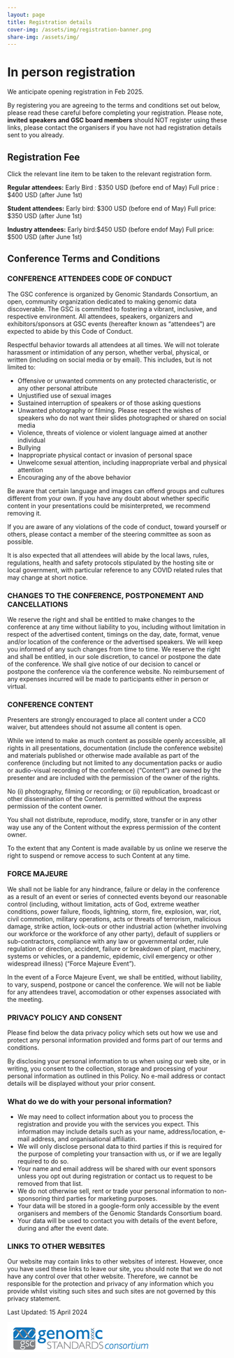 ```yaml
---
layout: page
title: Registration details
cover-img: /assets/img/registration-banner.png
share-img: /assets/img/
---
```


# In person registration

We anticipate opening registration in Feb 2025.

By registering you are agreeing to the terms and conditions set out below, please read these careful before completing your registration. Please note, **invited speakers and GSC board members** should NOT register using these links, please contact the organisers if you have not had registration details sent to you already.

## Registration Fee

Click the relevant line item to be taken to the relevant registration form.

**Regular attendees:**
Early Bird : $350 USD (before end of May)
Full price : $400 USD (after June 1st)

**Student attendees:**
Early bird: $300 USD (before end of May)
Full price: $350 USD (after June 1st)

**Industry attendees:**
Early bird:$450 USD (before endof May)
Full price: $500 USD (after June 1st)


## Conference Terms and Conditions

### CONFERENCE ATTENDEES CODE OF CONDUCT

The GSC conference is organized by Genomic Standards Consortium, an open, community organization dedicated to making genomic data discoverable. The GSC is committed to fostering a vibrant, inclusive, and respective environment. All attendees, speakers, organizers and exhibitors/sponsors at GSC events (hereafter known as “attendees”) are expected to abide by this Code of Conduct.

Respectful behavior towards all attendees at all times. We will not tolerate harassment or intimidation of any person, whether verbal, physical, or written (including on social media or by email). This includes, but is not limited to:

 * Offensive or unwanted comments on any protected characteristic, or any other personal attribute
 * Unjustified use of sexual images
 * Sustained interruption of speakers or of those asking questions
 * Unwanted photography or filming. Please respect the wishes of speakers who do not want their slides photographed or shared on social media
 * Violence, threats of violence or violent language aimed at another individual
 * Bullying
 * Inappropriate physical contact or invasion of personal space
 * Unwelcome sexual attention, including inappropriate verbal and physical attention
 * Encouraging any of the above behavior


Be aware that certain language and images can offend groups and cultures different from your own. If you have any doubt about whether specific content in your presentations could be misinterpreted, we recommend removing it.

If you are aware of any violations of the code of conduct, toward yourself or others, please contact a member of the steering committee as soon as possible.


It is also expected that all attendees will abide by the local laws, rules, regulations, health and safety protocols stipulated by the hosting site or local government, with particular reference to any COVID related rules that may change at short notice.


### CHANGES TO THE CONFERENCE, POSTPONEMENT AND CANCELLATIONS

We reserve the right and shall be entitled to make changes to the conference at any time without liability to you, including without limitation in respect of the advertised content, timings on the day, date, format, venue and/or location of the conference or the advertised speakers. We will keep you informed of any such changes from time to time.
We reserve the right and shall be entitled, in our sole discretion, to cancel or postpone the date of the conference. We shall give notice of our decision to cancel or postpone the conference via the conference website. No reimbursement of any expenses incurred will be made to participants either in person or virtual.


### CONFERENCE CONTENT

Presenters are strongly encouraged to place all content under a CC0 waiver, but attendees should not assume all content is open.

While we intend to make as much content as possible openly accessible, all rights in all presentations, documentation (include the conference website) and materials published or otherwise made available as part of the conference (including but not limited to any documentation packs or audio or audio-visual recording of the conference) (“Content”) are owned by the presenter and are included with the permission of the owner of the rights.

No (i) photography, filming or recording; or (ii) republication, broadcast or other dissemination of the Content is permitted without the express permission of the content owner.

You shall not distribute, reproduce, modify, store, transfer or in any other way use any of the Content without the express permission of the content owner.

To the extent that any Content is made available by us online we reserve the right to suspend or remove access to such Content at any time.


### FORCE MAJEURE

We shall not be liable for any hindrance, failure or delay in the conference as a result of an event or series of connected events beyond our reasonable control (including, without limitation, acts of God, extreme weather conditions, power failure, floods, lightning, storm, fire, explosion, war, riot, civil commotion, military operations, acts or threats of terrorism, malicious damage, strike action, lock-outs or other industrial action (whether involving our workforce or the workforce of any other party), default of suppliers or sub-contractors, compliance with any law or governmental order, rule regulation or direction, accident, failure or breakdown of plant, machinery, systems or vehicles, or a pandemic, epidemic, civil emergency or other widespread illness) (“Force Majeure Event”).

In the event of a Force Majeure Event, we shall be entitled, without liability, to vary, suspend, postpone or cancel the conference. We will not be liable for any attendees travel, accomodation or other expenses associated with the meeting.


### PRIVACY POLICY AND CONSENT

Please find below the data privacy policy which sets out how we use and protect any personal information provided and forms part of our terms and conditions.

By disclosing your personal information to us when using our web site, or in writing, you consent to the collection, storage and processing of your personal information as outlined in this Policy. No e-mail address or contact details will be displayed without your prior consent.

### What do we do with your personal information?

 * We may need to collect information about you to process the registration and provide you with the services you expect. This information may include details such as your name, address/location, e-mail address, and organisational affiliatin.
 * We will only disclose personal data to third parties if this is required for the purpose of completing your transaction with us, or if we are legally required to do so.
 * Your name and email address will be shared with our event sponsors unless you opt out during registration or contact us to request to be removed from that list.
 * We do not otherwise sell, rent or trade your personal information to non-sponsoring third parties for marketing purposes.
 * Your data will be stored in a google-form only accessible by the event organisers and members of the Genomic Standards Consortium board.
 * Your data will be used to contact you with details of the event before, during and after the event date.

### LINKS TO OTHER WEBSITES

Our website may contain links to other websites of interest. However, once you have used these links to leave our site, you should note that we do not have any control over that other website. Therefore, we cannot be responsible for the protection and privacy of any information which you provide whilst visiting such sites and such sites are not governed by this privacy statement. 

Last Updated: 15 April 2024


[ ![GenSC](../assets/img/gsc_logo_sml.png) ](https://www.gensc.org/)





